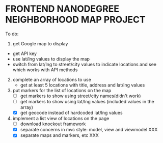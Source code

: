 # FRONTEND NANODEGREE NEIGHBORHOOD MAP PROJECT

To do:

1. get Google map to display
  -	get API key
  -	use lat/lng values to display the map
  -	switch from lat/lng to street/city values to indicate locations
	  and see which works with API methods
2. complete an array of locations to use
	-	get at least 5 locations with title, address and lat/lng values
3. put markers for the list of locations on the map
	-	[ ] get markers to show using street/city names(didn't work)
	-	[ ] get markers to show using lat/lng values (included values in the array)
	- [X]	get geocode instead of hardcoded lat/lng values 
4. implement a list view of locations on the page
	-	[ ]	download knockout framework
	-	[X]	separate concerns in mvc style: model, view and viewmodel XXX
	-	[X]	separate maps and markers, etc XXX
